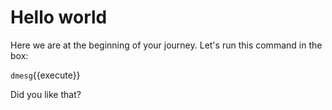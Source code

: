 # Hello world

Here we are at the beginning of your journey. Let's run this command in the box:

`dmesg`{{execute}}

Did you like that?
